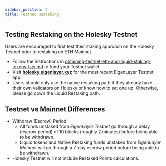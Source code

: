 ```yaml
---
sidebar_position: 4
title: Testnet Restaking
---
```


## Testing Restaking on the Holesky Testnet

Users are encouraged to first test their staking approach on the Holesky Testnet prior to restaking on ETH Mainnet.

* Follow the instructions in [obtaining-testnet-eth-and-liquid-staking-tokens-lsts.md](obtaining-testnet-eth-and-liquid-staking-tokens-lsts.md "mention") to fund your Testnet wallet.
* Visit [**holesky.eigenlayer.xyz**](https://holesky.eigenlayer.xyz/) for the most recent EigenLayer Testnet app.
* Users should only use the native restaking path if they already have their own validators on Holesky or know how to set one up. Otherwise, please go down the Liquid Restaking path.



## Testnet vs Mainnet Differences

- Withdraw (Escrow) Period:
    - All funds unstaked from _EigenLayer Testnet_ go through a delay (escrow period) of 10 blocks (roughly 2 minutes) before being able to be withdrawn.
    - Liquid tokens and Native Restaking funds unstaked from _EigenLayer Mainnet_ will go through a 7-day escrow period before being able to be withdrawn.
- Holesky Testnet will not include Restaked Points calculations.
